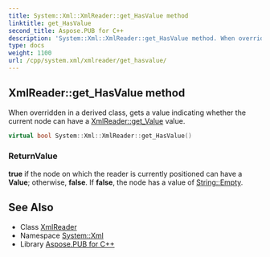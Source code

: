 ```yaml
---
title: System::Xml::XmlReader::get_HasValue method
linktitle: get_HasValue
second_title: Aspose.PUB for C++
description: 'System::Xml::XmlReader::get_HasValue method. When overridden in a derived class, gets a value indicating whether the current node can have a XmlReader::get_Value value in C++.'
type: docs
weight: 1100
url: /cpp/system.xml/xmlreader/get_hasvalue/
---
```

## XmlReader::get_HasValue method


When overridden in a derived class, gets a value indicating whether the current node can have a [XmlReader::get_Value](../get_value/) value.

```cpp
virtual bool System::Xml::XmlReader::get_HasValue()
```


### ReturnValue

**true** if the node on which the reader is currently positioned can have a **Value**; otherwise, **false**. If **false**, the node has a value of [String::Empty](../../../system/string/empty/).

## See Also

* Class [XmlReader](../)
* Namespace [System::Xml](../../)
* Library [Aspose.PUB for C++](../../../)
